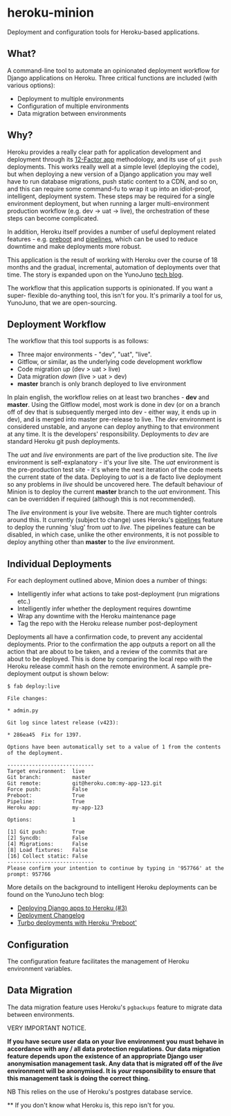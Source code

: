 # heroku-minion

Deployment and configuration tools for Heroku-based applications.

## What?

A command-line tool to automate an opinionated
deployment workflow for Django applications on Heroku. Three critical
functions are included (with various options):

* Deployment to multiple environments
* Configuration of multiple environments
* Data migration between environments

## Why?

Heroku provides a really clear path for application development and
deployment through its [12-Factor app](http://12factor.net/) methodology,
and its use of `git push` deployments. This works really well at a simple
level (deploying the code), but when deploying a new version of a Django
application you may well have to run database migrations, push static
content to a CDN, and so on, and this can require some command-fu to
wrap it up into an idiot-proof, intelligent, deployment system. These steps
may be required for a single environment deployment, but when running a larger
multi-environment production workflow (e.g. dev -> uat -> live), the orchestration
of these steps can become complicated.

In addition, Heroku itself provides a number of useful deployment related
features - e.g. [preboot](https://devcenter.heroku.com/articles/labs-preboot/)
and [pipelines](https://devcenter.heroku.com/articles/labs-pipelines),
which can be used to reduce downtime and make deployments more robust.

This application is the result of working with Heroku over the course of 18 months
and the gradual, incremental, automation of deployments over that time. The story
is expanded upon on the YunoJuno [tech blog](http://tech.yunojuno.com/archive).

The workflow that this application supports is opinionated. If you want a super-
flexible do-anything tool, this isn't for you. It's primarily a tool for us,
YunoJuno, that we are open-sourcing.

## Deployment Workflow

The workflow that this tool supports is as follows:

* Three major environments - "dev", "uat", "live".
* Gitflow, or similar, as the underlying code development workflow
* Code migration *up* (dev > uat > live)
* Data migration *down* (live > uat > dev)
* **master** branch is only branch deployed to live environment

In plain english, the workflow relies on at least two branches - **dev** and **master**.
Using the Gitflow model, most work is done in dev (or on a branch off of dev
that is subsequently merged into dev - either way, it ends up in dev), and is
merged into master pre-release to live. The *dev* environment is considered
unstable, and anyone can deploy anything to that environment at any time. It is
the developers' responsibility. Deployments to *dev* are standard Heroku git
push deployments.

The *uat* and *live* environments are part of the live production site. The *live*
environment is self-explanatory - it's your live site. The *uat* environment is
the pre-production test site - it's where the next iteration of the code meets
the current state of the data. Deploying to *uat* is a de facto live deployment
so any problems in *live* should be uncovered here. The default behaviour of
Minion is to deploy the current **master** branch to the *uat* environment. This
can be overridden if required (although this is not recommended).

The *live* environment is your live website. There are much tighter controls
around this. It currently (subject to change) uses Heroku's
[pipelines](https://devcenter.heroku.com/articles/labs-pipelines) feature to
deploy the running 'slug' from *uat* to *live*. The pipelines feature can be
disabled, in which case, unlike the other environments, it is not possible to deploy
anything other than **master** to the *live* environment.

## Individual Deployments

For each deployment outlined above, Minion does a number of things:

* Intelligently infer what actions to take post-deployment (run migrations etc.)
* Intelligently infer whether the deployment requires downtime
* Wrap any downtime with the Heroku maintenance page
* Tag the repo with the Heroku release number post-deployment

Deployments all have a confirmation code, to prevent any accidental deployments.
Prior to the confirmation the app outputs a report on all the action that are
about to be taken, and a review of the commits that are about to be deployed.
This is done by comparing the local repo with the Heroku release commit hash on
the remote environment. A sample pre-deployment output is shown below:

```
$ fab deploy:live

File changes:

* admin.py

Git log since latest release (v423):

* 286ea45  Fix for 1397.

Options have been automatically set to a value of 1 from the contents of the deployment.

----------------------------
Target environment:  live
Git branch:          master
Git remote:          git@heroku.com:my-app-123.git
Force push:          False
Preboot:             True
Pipeline:            True
Heroku app:          my-app-123

Options:             1

[1] Git push:        True
[2] Syncdb:          False
[4] Migrations:      False
[8] Load fixtures:   False
[16] Collect static: False
----------------------------
Please confirm your intention to continue by typing in '957766' at the prompt: 957766
```

More details on the background to intelligent Heroku deployments can be found on
the YunoJuno tech blog:

* [Deploying Django apps to Heroku (#3)](http://tech.yunojuno.com/deploying-django-apps-to-heroku-3)
* [Deployment Changelog](http://tech.yunojuno.com/deployment-changelog)
* [Turbo deployments with Heroku 'Preboot'](http://tech.yunojuno.com/turbo-deployments-with-heroku-preboot.html)

## Configuration

The configuration feature facilitates the management of Heroku environment
variables.

## Data Migration

The data migration feature uses Heroku's `pgbackups` feature to migrate data
between environments.

VERY IMPORTANT NOTICE.

**If you have secure user data on your live environment you must behave in
accordance with any / all data protection regulations. Our data migration
feature depends upon the existence of an appropriate Django user anonymisation 
management task. Any data that is migrated off of the *live* environment will
be anonymised. It is *your* responsibility to ensure that this management
task is doing the correct thing.**

NB This relies on the use of Heroku's postgres database service.


** If you don't know what Heroku is, this repo isn't for you.
